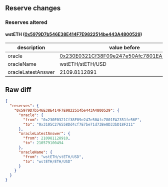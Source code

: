 ## Reserve changes

### Reserves altered

#### wstETH ([0x5979D7b546E38E414F7E9822514be443A4800529](https://arbiscan.io/address/0x5979D7b546E38E414F7E9822514be443A4800529))

| description | value before | value after |
| --- | --- | --- |
| oracle | [0x230E0321Cf38F09e247e50Afc7801EA2351fe56F](https://arbiscan.io/address/0x230E0321Cf38F09e247e50Afc7801EA2351fe56F) | [0x3105C276558Dd4cf7E7be71d73Be8D33bD18F211](https://arbiscan.io/address/0x3105C276558Dd4cf7E7be71d73Be8D33bD18F211) |
| oracleName | wstETH/stETH/USD | wstETH/ETH/USD |
| oracleLatestAnswer | 2109.8112891 | 2105.79100494 |


## Raw diff

```json
{
  "reserves": {
    "0x5979D7b546E38E414F7E9822514be443A4800529": {
      "oracle": {
        "from": "0x230E0321Cf38F09e247e50Afc7801EA2351fe56F",
        "to": "0x3105C276558Dd4cf7E7be71d73Be8D33bD18F211"
      },
      "oracleLatestAnswer": {
        "from": 210981128910,
        "to": 210579100494
      },
      "oracleName": {
        "from": "wstETH/stETH/USD",
        "to": "wstETH/ETH/USD"
      }
    }
  }
}
```